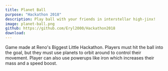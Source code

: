 ```yaml
---
title: Planet Ball
purpose: "Hackathon 2018"
description: Play ball with your friends in interstellar high-jinx!
image: planet-ball.png
github: https://github.com/Eryl2000/Hackathon2018
download: 
---
```

Game made at Reno's Biggest Little Hackathon. Players must hit the ball into the goal, but they must use planets to orbit around to control their movement. Player can also use powerups like iron which increases their mass and a speed boost.